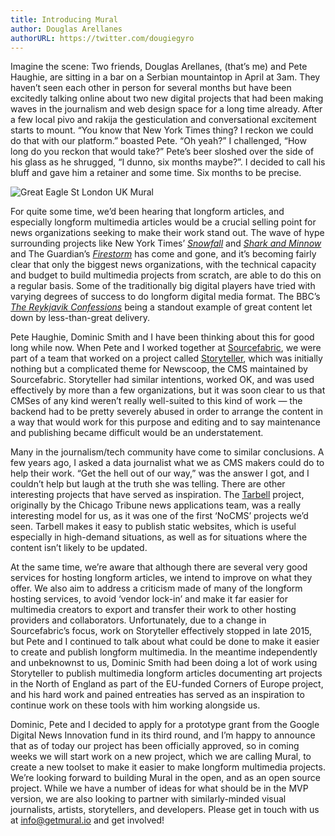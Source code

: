 ```yaml
---
title: Introducing Mural
author: Douglas Arellanes
authorURL: https://twitter.com/dougiegyro
---
```


Imagine the scene: Two friends, Douglas Arellanes, (that’s me) and Pete Haughie, are sitting in a bar on a Serbian mountaintop in April at 3am. They haven’t seen each other in person for several months but have been excitedly talking online about two new digital projects that had been making waves in the journalism and web design space for a long time already. After a few local pivo and rakija the gesticulation and conversational excitement starts to mount. “You know that New York Times thing? I reckon we could do that with our platform.” boasted Pete. “Oh yeah?” I challenged, “How long do you reckon that would take?” Pete’s beer sloshed over the side of his glass as he shrugged, “I dunno, six months maybe?”. I decided to call his bluff and gave him a retainer and some time. Six months to be precise.

<!--truncate-->

![Great Eagle St London UK Mural](/img/introducing-mural.jpeg)

For quite some time, we’d been hearing that longform articles, and especially longform multimedia articles would be a crucial selling point for news organizations seeking to make their work stand out. The wave of hype surrounding projects like New York Times’ [_Snowfall_](http://www.nytimes.com/projects/2012/snow-fall/index.html#/?part=tunnel-creek) and [_Shark and Minnow_](http://www.nytimes.com/newsgraphics/2013/10/27/south-china-sea/index.html) and The Guardian’s [_Firestorm_](https://www.theguardian.com/world/interactive/2013/may/26/firestorm-bushfire-dunalley-holmes-family) has come and gone, and it’s becoming fairly clear that only the biggest news organizations, with the technical capacity and budget to build multimedia projects from scratch, are able to do this on a regular basis. Some of the traditionally big digital players have tried with varying degrees of success to do longform digital media format. The BBC’s [_The Reykjavik Confessions_](https://www.bbc.co.uk/news/resources/idt-sh/the_reykjavik_confessions) being a standout example of great content let down by less-than-great delivery.

Pete Haughie, Dominic Smith and I have been thinking about this for good long while now. When Pete and I worked together at [Sourcefabric](https://www.sourcefabric.org/), we were part of a team that worked on a project called [Storyteller](http://storyteller-dev.lab.sourcefabric.org/), which was initially nothing but a complicated theme for Newscoop, the CMS maintained by Sourcefabric. Storyteller had similar intentions, worked OK, and was used effectively by more than a few organizations, but it was soon clear to us that CMSes of any kind weren’t really well-suited to this kind of work — the backend had to be pretty severely abused in order to arrange the content in a way that would work for this purpose and editing and to say maintenance and publishing became difficult would be an understatement.

Many in the journalism/tech community have come to similar conclusions. A few years ago, I asked a data journalist what we as CMS makers could do to help their work. “Get the hell out of our way,” was the answer I got, and I couldn’t help but laugh at the truth she was telling. There are other interesting projects that have served as inspiration. The [Tarbell](http://www.tarbell.io/) project, originally by the Chicago Tribune news applications team, was a really interesting model for us, as it was one of the first ‘NoCMS’ projects we’d seen. Tarbell makes it easy to publish static websites, which is useful especially in high-demand situations, as well as for situations where the content isn’t likely to be updated.

At the same time, we’re aware that although there are several very good services for hosting longform articles, we intend to improve on what they offer. We also aim to address a criticism made of many of the longform hosting services, to avoid ‘vendor lock-in’ and make it far easier for multimedia creators to export and transfer their work to other hosting providers and collaborators.
Unfortunately, due to a change in Sourcefabric’s focus, work on Storyteller effectively stopped in late 2015, but Pete and I continued to talk about what could be done to make it easier to create and publish longform multimedia. In the meantime independently and unbeknownst to us, Dominic Smith had been doing a lot of work using Storyteller to publish multimedia longform articles documenting art projects in the North of England as part of the EU-funded Corners of Europe project, and his hard work and pained entreaties has served as an inspiration to continue work on these tools with him working alongside us.

Dominic, Pete and I decided to apply for a prototype grant from the Google Digital News Innovation fund in its third round, and I’m happy to announce that as of today our project has been officially approved, so in coming weeks we will start work on a new project, which we are calling Mural, to create a new toolset to make it easier to make longform multimedia projects.
We’re looking forward to building Mural in the open, and as an open source project. While we have a number of ideas for what should be in the MVP version, we are also looking to partner with similarly-minded visual journalists, artists, storytellers, and developers. Please get in touch with us at info@getmural.io and get involved!
